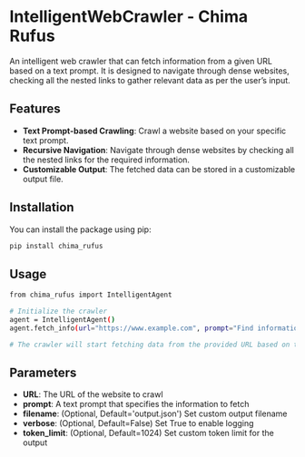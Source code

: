 # IntelligentWebCrawler - Chima Rufus

An intelligent web crawler that can fetch information from a given URL based on a text prompt. It is designed to navigate through dense websites, checking all the nested links to gather relevant data as per the user’s input.

## Features

- **Text Prompt-based Crawling**: Crawl a website based on your specific text prompt.
- **Recursive Navigation**: Navigate through dense websites by checking all the nested links for the required information.
- **Customizable Output**: The fetched data can be stored in a customizable output file.

## Installation

You can install the package using pip:

```bash
pip install chima_rufus
```

## Usage
```bash
from chima_rufus import IntelligentAgent

# Initialize the crawler
agent = IntelligentAgent()
agent.fetch_info(url="https://www.example.com", prompt="Find information about example", filename="info.json", verbose=True, token_limit=1024)

# The crawler will start fetching data from the provided URL based on the prompt and save the fetched info in a JSON file.
```

## Parameters
- **URL**: The URL of the website to crawl
- **prompt**: A text prompt that specifies the information to fetch
- **filename**: (Optional, Default='output.json') Set custom output filename
- **verbose**: (Optional, Default=False) Set True to enable logging
- **token_limit**: (Optional, Default=1024) Set custom token limit for the output

